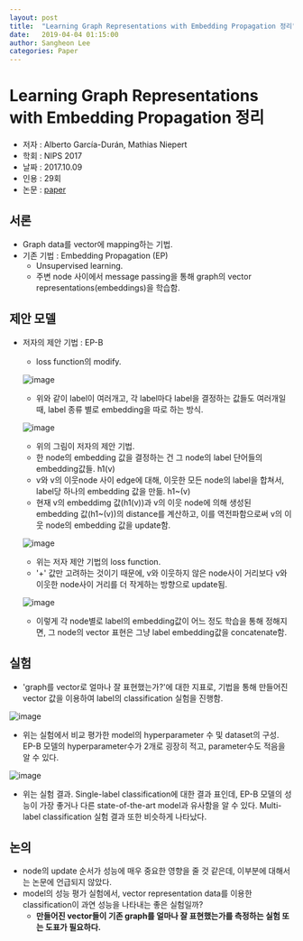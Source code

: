 ```yaml
---
layout: post
title:  "Learning Graph Representations with Embedding Propagation 정리"
date:   2019-04-04 01:15:00
author: Sangheon Lee
categories: Paper
---
```


# Learning Graph Representations with Embedding Propagation 정리
- 저자 : Alberto García-Durán, Mathias Niepert
- 학회 : NIPS 2017
- 날짜 : 2017.10.09
- 인용 : 29회
- 논문 : [paper](https://papers.nips.cc/paper/7097-learning-graph-representations-with-embedding-propagation.pdf)

## 서론
 - Graph data를 vector에 mapping하는 기법.
 - 기존 기법 : Embedding Propagation (EP)
   - Unsupervised learning.
   - 주변 node 사이에서 message passing을 통해 graph의 vector representations(embeddings)을 학습함.

## 제안 모델
 - 저자의 제안 기법 : EP-B
   - loss function의 modify.

   ![image](https://user-images.githubusercontent.com/26705935/41190973-132312ca-6c23-11e8-9fc9-f6b45d86b7ac.png)

   - 위와 같이 label이 여러개고, 각 label마다 label을 결정하는 값들도 여러개일 때, label 종류 별로 embedding을 따로 하는 방식.

   ![image](https://user-images.githubusercontent.com/26705935/41190991-5039bcea-6c23-11e8-831f-6433665c236f.png)

   - 위의 그림이 저자의 제안 기법.
   - 한 node의 embedding 값을 결정하는 건 그 node의 label 단어들의 embedding값들. h1(v)
   - v와 v의 이웃node 사이 edge에 대해, 이웃한 모든 node의 label을 합쳐서, label당 하나의 embedding 값을 만듦. h1~(v)
   - 현재 v의 embeddimg 값(h1(v))과 v의 이웃 node에 의해 생성된 embedding 값(h1~(v))의 distance를 계산하고, 이를 역전파함으로써 v의 이웃 node의 embedding 값을 update함.

   ![image](https://user-images.githubusercontent.com/26705935/41191053-70946462-6c24-11e8-9c72-00bf2ecf6173.png)

   - 위는 저자 제안 기법의 loss function.
   - '+' 값만 고려하는 것이기 때문에, v와 이웃하지 않은 node사이 거리보다 v와 이웃한 node사이 거리를 더 작게하는 방향으로 update됨.

   ![image](https://user-images.githubusercontent.com/26705935/41191069-b4e0dea2-6c24-11e8-9ed2-2ae75ab76158.png)

   - 이렇게 각 node별로 label의 embedding값이 어느 정도 학습을 통해 정해지면, 그 node의 vector 표현은 그냥 label embedding값을 concatenate함.

## 실험
   - 'graph를 vector로 얼마나 잘 표현했는가?'에 대한 지표로, 기법을 통해 만들어진 vector 값을 이용하여 label의 classification 실험을 진행함.

   ![image](https://user-images.githubusercontent.com/26705935/41191100-49443378-6c25-11e8-83d7-05b0d7d5cdcf.png)

   - 위는 실험에서 비교 평가한 model의 hyperparameter 수 및 dataset의 구성. EP-B 모델의 hyperparameter수가 2개로 굉장히 적고, parameter수도 적음을 알 수 있다.

   ![image](https://user-images.githubusercontent.com/26705935/41191112-881dec7e-6c25-11e8-9501-a0eb00ca95a0.png)

   - 위는 실험 결과. Single-label classification에 대한 결과 표인데, EP-B 모델의 성능이 가장 좋거나 다른 state-of-the-art model과 유사함을 알 수 있다. Multi-label classification 실험 결과 또한 비슷하게 나타났다.

## 논의
   - node의 update 순서가 성능에 매우 중요한 영향을 줄 것 같은데, 이부분에 대해서는 논문에 언급되지 않았다.
   - model의 성능 평가 실험에서, vector representation data를 이용한 classification이 과연 성능을 나타내는 좋은 실험일까?
     - **만들어진 vector들이 기존 graph를 얼마나 잘 표현했는가를 측정하는 실험 또는 도표가 필요하다.**
